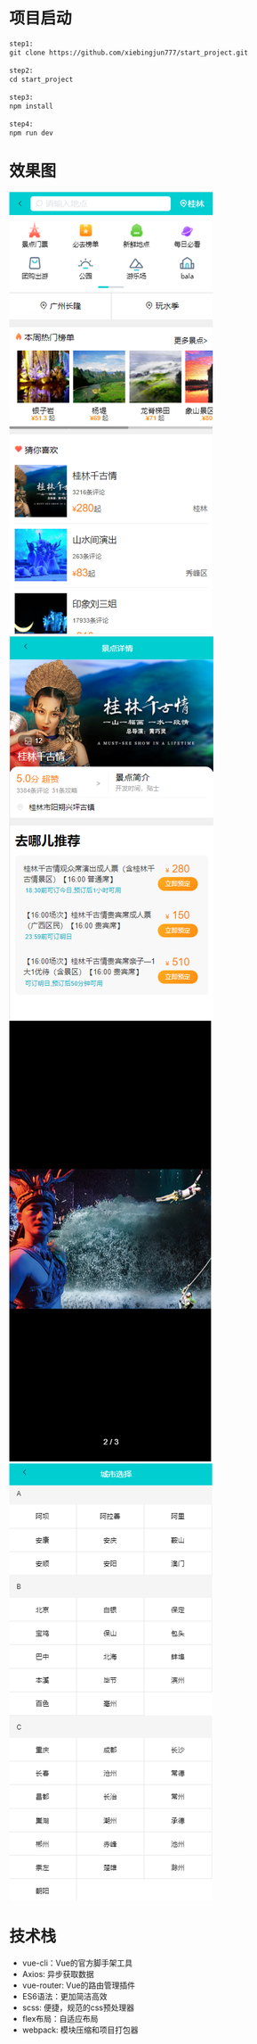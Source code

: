# 项目启动
```
step1:
git clone https://github.com/xiebingjun777/start_project.git

step2:
cd start_project

step3:
npm install

step4:
npm run dev
```

# 效果图
![start_project.gif](https://github.com/xiebingjun777/start_project/blob/master/showImg/App2.png)
![start_project.gif](https://github.com/xiebingjun777/start_project/blob/master/showImg/app3.png)
![start_project.gif](https://github.com/xiebingjun777/start_project/blob/master/showImg/app4.png)
![start_project.gif](https://github.com/xiebingjun777/start_project/blob/master/showImg/app5.png)
# 技术栈
- vue-cli：Vue的官方脚手架工具
- Axios: 异步获取数据
- vue-router: Vue的路由管理插件
- ES6语法：更加简洁高效
- scss: 便捷，规范的css预处理器
- flex布局：自适应布局
- webpack: 模块压缩和项目打包器




